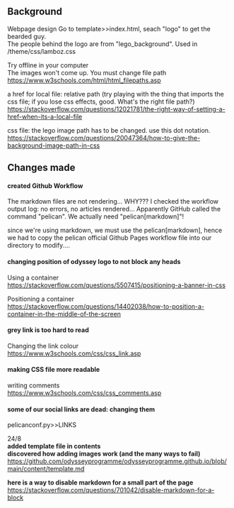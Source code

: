 ## Background
Webpage design
Go to template>>index.html, seach "logo" to get the bearded guy.  
The people behind the logo are from "lego_background". Used in /theme/css/lamboz.css

Try offline in your computer  
The images won't come up. You must change file path  
https://www.w3schools.com/html/html_filepaths.asp

a href for local file: relative path (try playing with the thing that imports the css file; if you lose css effects, good. What's the right file path?) https://stackoverflow.com/questions/12021781/the-right-way-of-setting-a-href-when-its-a-local-file

css file: the lego image path has to be changed. use this dot notation.  
https://stackoverflow.com/questions/20047364/how-to-give-the-background-image-path-in-css

## Changes made

#### created Github Workflow
The markdown files are not rendering... WHY??? I checked the workflow output log: no errors, no articles rendered... Apparently GitHub called the command "pelican". We actually need "pelican[markdown]"!

since we're using markdown, we must use the pelican[markdown], hence we had to copy the pelican official Github Pages workflow file into our directory to modify....

#### changing position of odyssey logo to not block any heads
Using a container  
https://stackoverflow.com/questions/5507415/positioning-a-banner-in-css

Positioning a container  
https://stackoverflow.com/questions/14402038/how-to-position-a-container-in-the-middle-of-the-screen

#### grey link is too hard to read
Changing the link colour    
https://www.w3schools.com/css/css_link.asp

#### making CSS file more readable
writing comments  
https://www.w3schools.com/css/css_comments.asp


#### some of our social links are dead: changing them
pelicanconf.py>>LINKS

24/8  
**added template file in contents**  
**discovered how adding images work (and the many ways to fail)**  
https://github.com/odysseyprogramme/odysseyprogramme.github.io/blob/main/content/template.md

**here is a way to disable markdown for a small part of the page**  
https://stackoverflow.com/questions/701042/disable-markdown-for-a-block
